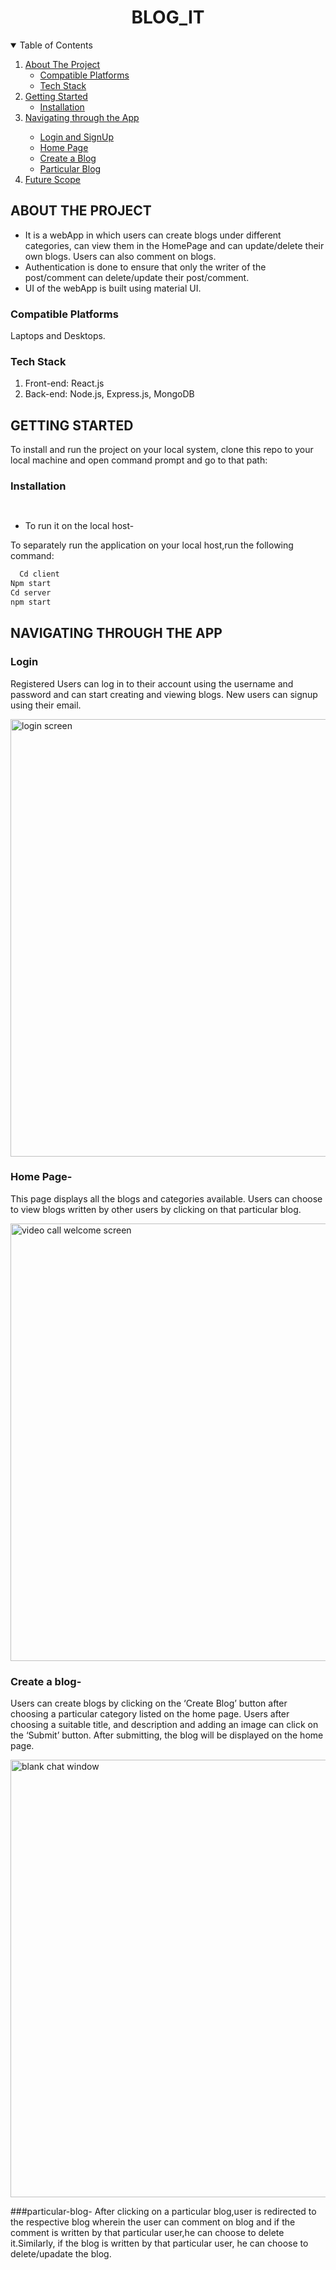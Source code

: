 <h1 align="center">BLOG_IT</h1>

 <!-- TABLE OF CONTENTS -->
<details open="open">
  <summary>Table of Contents</summary>
  <ol>
    <li>
      <a href="#about-the-project">About The Project</a>
      <ul>
        <li><a href="#compatible-platforms">Compatible Platforms</a></li>
        <li><a href="#tech-stack">Tech Stack</a></li>
      </ul>
    </li>
       <li>
      <a href="#getting-started">Getting Started</a>
      <ul>
        <li><a href="#installation">Installation</a></li>
      </ul>
    </li>
    <li><a href="#navigating-through-the-app">Navigating through the App</a></li><ul>
        <li><a href="#login">Login and SignUp</a></li>
        <li><a href="#home-page">Home Page</a></li>
        <li><a href="#create-blog">Create a Blog</a></li>
        <li><a href=”#particular-blog”>Particular Blog</a></li>
      </ul>
    <li><a href="#future-scope">Future Scope</a></li>
    
  </ol>
</details>

<!-- ABOUT THE PROJECT -->

## ABOUT THE PROJECT
* It is a webApp in which users can create blogs under different categories, can view them in the HomePage and can update/delete their own blogs. Users can also comment on blogs.
* Authentication is done to ensure that only the writer of the post/comment can delete/update their post/comment.
* UI of the webApp  is built using material UI. 


### Compatible Platforms
Laptops and Desktops.

### Tech Stack  
1. Front-end: React.js
2. Back-end: Node.js, Express.js, MongoDB



<!-- INSTALLATIONS -->

## GETTING STARTED
To install and run the project on your local system, clone this repo to your local machine and open command prompt and go to that path:

### Installation
```sh
 
```
* To run it on the local host-

To separately run the application on your local host,run the following command:

```sh
  Cd client
Npm start
Cd server 
npm start
```

<!-- APP TUTORIAL-->
## NAVIGATING THROUGH THE APP
### Login 
Registered Users can log in to their account using the username and password and can start creating and viewing blogs. New users can signup using their email.

<img src="images/login-screen.png" alt="login screen" width="700"/>
 
### Home Page-
This page displays all the blogs and categories available. Users can choose to view blogs written by other users by clicking on that particular blog.

<img src="images/Home-screen.png" alt="video call welcome screen" width="700"/>

### Create a blog-
Users can create blogs by clicking on the ‘Create Blog’ button after choosing a particular category listed on the home page. Users after choosing a suitable title, and description and adding an image can click on the ‘Submit’ button. After submitting, the blog will be displayed on the home page.

<img src="images/recommendation-window.png" alt="blank chat window" width="700"/>

###particular-blog-
After clicking on a particular blog,user is redirected to the respective blog wherein the user can comment on blog and if the comment is written by that particular user,he can choose to delete it.Similarly, if the blog is written by that particular user, he can choose to delete/upadate the blog. 


























